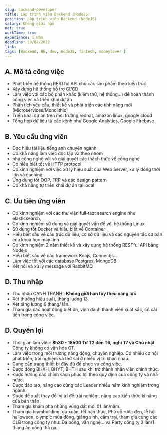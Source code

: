 ```yaml
---
slug: backend-developer
title: Lập trình viên Backend (NodeJS)
position: Lập trình viên Backend (NodeJS)
salary: Không giới hạn
net: true
workTime: true
experience: 1 Năm
deadline: 20/02/2022
link:
tags: [Backend, BE, dev, nodeJS, fintech, moneylover ]
---
```


## A. Mô tả công việc
- Phát triển hệ thống RESTful API cho các sản phẩm theo kiến trúc 
- Xây dựng hệ thống hỗ trợ CI/CD 
- Làm việc với các bộ phận khác (kiểm thử, hệ thống...) để hoàn thành công việc và triển khai dự án
- Phân tích yêu cầu, thiết kế và phát triển các tính năng mới (Microservices/Monolithic)
- Triển khai dự án trên môi trường redhat, amazon linux, google cloud
- Tổng hợp dữ liệu từ các kênh như Google Analytics, Google Firebase

## B. Yêu cầu ứng viên
- Đọc hiểu tài liệu tiếng anh chuyên ngành
- Có khả năng làm việc độc lập và theo nhóm 
- phá công nghệ với và giải quyết các thách thức về công nghệ
- Có hiểu biết tốt về HTTP protocol
- Có kinh nghiệm với việc xử lý hiệu suất của Web Server, xử lý đồng thời lớn và caching
- Ứng dụng tốt OOP, FRP và các design pattern
- Có khả năng tự triển khai dự án tại local

## C. Ưu tiên ứng viên
- Có kinh nghiệm với các thư viện full-text search engine như elasticsearch,
- Có kinh nghiệm sử dụng và giải quyết vấn đề với hệ thống Linux
- Sử dụng tốt Docker và hiểu biết về Container
- Hiểu biết sâu về cấu trúc dữ liệu, cơ sở dữ liệu và các nguyên tắc cơ bản của khoa học máy tính
- Có kinh nghiệm 2 năm thiết kế và xây dựng hệ thống RESTful API bằng Nodejs
- Hiểu biết sâu về các framework Koajs, Connectjs...
- Làm việc tốt với các database Postgres, MongoDB
- Kết nối và xử lý message với RabbitMQ

## D. Thu nhập
- Thu nhập CẠNH TRANH : **Không giới hạn tùy theo năng lực**
- Xét thưởng hiệu suất, tháng lương 13.
- Xét tăng lương 6 tháng/ lần.
- Tham gia các hoạt động biết ơn, vinh danh thành viên xuất sắc, có cải tiến trong công việc.

## D. Quyền lợi
- Thời gian làm việc: **8h30 - 18h00 Từ T2 đến T6, nghỉ T7 và Chủ nhật**. Công ty không có văn hóa OT.
- Làm việc trong môi trường năng động, chuyên nghiệp. Có nhiều cơ hội phát triển, trải nghiệm và thử sai ở nhiều vị trí khác nhau.
- Cung cấp trang thiết bị đầy đủ để phục vụ công việc.
- Được đóng BHXH, BHYT, BHTH sau khi trở thành nhân viên chính thức.
- Được hưởng các chính sách phúc lợi theo quy định của công ty và nhà nước.
- Được đào tạo, nâng cao cùng các Leader nhiều năm kinh nghiệm trong ngành.
- Được đề xuất thay đổi vị trí để trải nghiệm, nâng cao kiến thức kĩ năng của bản thân.
- Tham gia khám phá những vùng đất mới 01 lần/năm.
- Tham gia teambuilding, du xuân, tết hàn thực, Phá cỗ rước đèn, lễ hội halloween, olympic mùa đông, giáng sinh, cắm trại, tham gia cùng các CLB trong công ty như: Đá bóng, văn nghệ… và Party công ty 2 lần/1 tháng ăn uống thả ga.


